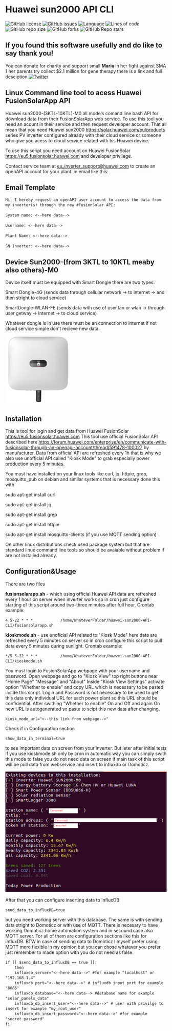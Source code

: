 # Huawei sun2000 API CLI
[![GitHub license](https://img.shields.io/github/license/BlazejosP/huawei-sun2000-API-CLI)](https://github.com/BlazejosP/huawei-sun2000-API-CLI/blob/master/LICENSE)
 [![GitHub issues](https://img.shields.io/github/issues/BlazejosP/huawei-sun2000-API-CLI)](https://github.com/BlazejosP/huawei-sun2000-API-CLI/issues)
 ![Language](https://img.shields.io/badge/made%20with-bash-green)
![Lines of code](https://img.shields.io/tokei/lines/github/BlazejosP/huawei-sun2000-API-CLI)
![GitHub repo size](https://img.shields.io/github/repo-size/BlazejosP/huawei-sun2000-API-CLI)
![GitHub forks](https://img.shields.io/github/forks/BlazejosP/huawei-sun2000-API-CLI)
![GitHub Repo stars](https://img.shields.io/github/stars/BlazejosP/huawei-sun2000-API-CLI?style=social)

If you found this software usefully and do like to say thank you!
-
You can donate for charity and support small <B>Maria</B> in her fight against SMA 1 her parents try collect $2.1 million for gene therapy
there is a link and full desciption
<a href="https://www.siepomaga.pl/en/maria#wplaty"><img alt="Twitter" src="https://img.shields.io/twitter/url?color=yellow&label=Small%20Maria%20versus%20SMA%20type%201&logo=github&logoColor=black&url=https%3A%2F%2Fwww.siepomaga.pl%2Fen%2Fmaria%23wplaty"></a>

Linux Command line tool to acess Huawei FusionSolarApp API
-
Huawei sun2000-(3KTL-10KTL)-M0 all models comand line bash API for download data from their FusionSolarApp web service. To use this tool you need an acount in their service and then request developer account. That all mean that you need Huawei sun2000 https://solar.huawei.com/eu/products series PV inverter configured already with their cloud service or someone who give you acess to cloud service related with his Huawei device.

To use this script you need account on Huawei FusionSolar https://eu5.fusionsolar.huawei.com and developer privilege.

Contact service team at eu_inverter_support@huawei.com to create an openAPI account for your plant. in email like this:

Email Template
-
```
Hi, I hereby request an openAPI user account to access the data from my inverter(s) through the new #FusionSolar API:

System name: <--here data--> 

Username: <--here data--> 

Plant Name: <--here data--> 

SN Inverter: <--here data-->
```

Device Sun2000-(from 3KTL to 10KTL meaby also others)-M0
-
Device itself must be equipped with Smart Dongle there are two types: 

Smart Dongle-4G (sends data through cellular network -> to internet -> and then stright to cloud service)

SmartDongle-WLAN-FE (sends data with use of user lan or wlan -> through user getway -> internet -> to cloud service)

Whatever dongle is in use there must be an connection to internet if not cloud service simple don't recieve new data. 

![Huawei-sun2000](pictures/3-10-FROUNT-Dongle.png)

Installation
-
This is tool for login and get data from Huawei FusionSolar https://eu5.fusionsolar.huawei.com
This tool use official FusionSolar API described here https://forum.huawei.com/enterprise/en/communicate-with-fusionsolar-through-an-openapi-account/thread/591478-100027 by manufacturer. Data from official API are refreshed every 1h that is why we also use unofficial API called "Kiosk Mode" to grab especially power production every 5 minutes. 

You must have installed on your linux tools like curl, jq, httpie, grep, mosquitto_pub on debian and similar systems that is necessary done this with

sudo apt-get install curl

sudo apt-get install jq

sudo apt-get install grep

sudo apt-get install httpie

sudo apt-get install mosquitto-clients (if you use MQTT sending option)

On other linux distributions check used package system but that are standard linux command line tools so should be avaiable without problem if are not installed already. 

Configuration&Usage
-
There are two files


<b>fusionsolarapp.sh</b> - which using official Huawei API data are refreshed every 1 hour on server when inverter works so in cron just configure starting of this script around two-three minutes after full hour. Crontab example:
```
4 5-22 * * *            /home/WhateverFolder/huawei-sun2000-API-CLI/fusionsolarapp.sh
```
<b>kioskmode.sh</b> - use unoficial API related to "Kiosk Mode" here data are refreshed every 5 minutes on server so in cron configure this script to pull data every 5 minutes during sunlight. Crontab example:
```
*/5 5-22 * * *          /home/WhateverFolder/huawei-sun2000-API-CLI/kioskmode.sh
```
You must login to FusionSolarApp webpage with your username and password. Open webpage and go to "Kiosk View" top right buttons near "Home Page" "Message" and "About" Inside "Kiosk View Settings" activate option "Whether to enable" and copy URL which is necessary to be pasted inside this script. Login and Password is not necessary to be used to get this data only individual URL for each power plant so this URL should be confidential. After swithing "Whether to enable" On and Off and again On new URL is autogenerated so paste to scipt this new data after changing.
```
kiosk_mode_url="<--this link from webpage-->"
```
Check if in Configuration section
```
show_data_in_terminal=true
```
to see important data on screen from your inverter. But leter after initial tests if you use kioskmode.sh only by cron in automatic way you can simply swith this mode to false you do not need data on screen if main task of this script will be pull data from webservice and insert to influxdb or Domoticz.  

![Kioskmode](pictures/kioskmode.png)

After that you can configure inserting data to InfluxDB
```
send_data_to_influxDB=true
```
but you need working server with this database. The same is with sending data stright to Domoticz or with use of MQTT.
There is necesary to have working Domoticz home automation system and in secound case also MQTT server. For all of them are configuration sections like this for influxDB. BTW in case of sending data to Domoticz I myself prefer using MQTT more flexible in my opinion but you can chose whatever you prefer just remember to made option with you do not need as false. 
```
if [[ $send_data_to_influxDB == true ]];
	then
	influxdb_server="<--here data-->" #for example "localhost" or "192.168.1.4"
	influxdb_port="<--here data-->" # influxdb input port for example "8086"
	influxdb_database="<--here data--> #database name for example "solar_panels_data" 
	influxdb_db_insert_user="<--here data-->" # user with privilge to insert for example "my_root_user" 
	influxdb_db_insert_password="<--here data-->" #for example "secret_password" 
fi
```


